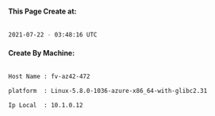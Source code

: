 
   
#### This Page Create at:

```bash

2021-07-22 - 03:48:16 UTC

```

#### Create By Machine:

```bash

Host Name : fv-az42-472

platform  : Linux-5.8.0-1036-azure-x86_64-with-glibc2.31

Ip Local  : 10.1.0.12

```

